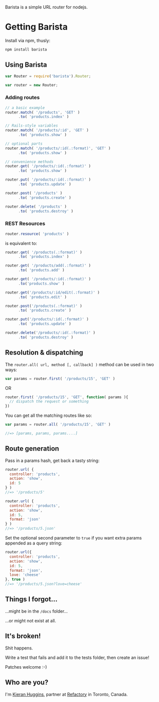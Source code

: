 Barista is a simple URL router for nodejs.

Getting Barista
===============

Install via npm, thusly:

```javascript
npm install barista
```

Using Barista
-------------

```javascript
var Router = require('barista').Router;

var router = new Router;
```


### Adding routes
```javascript
// a basic example
router.match( '/products', 'GET' )
      .to( 'products.index' )

// Rails-style variables
router.match( '/products/:id', 'GET' )
      .to( 'products.show' )

// optional parts
router.match( '/products/:id(.:format)', 'GET' )
      .to( 'products.show' )

// convenience methods
router.get( '/products/:id(.:format)' )
      .to( 'products.show' )

router.put( '/products/:id(.:format)' )
      .to( 'products.update' )

router.post( '/products' )
      .to( 'products.create' )

router.delete( '/products' )
      .to( 'products.destroy' )
```
### REST Resources

```javascript
router.resource( 'products' )
```

is equivalent to:

```javascript
router.get( '/products(.:format)' )
      .to( 'products.index' )

router.get( '/products/add(.:format)' )
      .to( 'products.add' )

router.get( '/products/:id(.:format)' )
      .to('products.show' )

router.get('/products/:id/edit(.:format)' )
      .to( 'products.edit' )

router.post('/products(.:format)' )
      .to( 'products.create' )

router.put('/products/:id(.:format)' )
      .to( 'products.update' )

router.delete('/products/:id(.:format)' )
      .to( 'products.destroy' )
```

Resolution & dispatching
------------------------

The `router.all( url, method [, callback] )` method can be used in two ways:

```javascript
var params = router.first( '/products/15', 'GET' )
```
OR
```javascript
router.first( '/products/15', 'GET', function( params ){
  // dispatch the request or something
})
```

You can get all the matching routes like so:
```javascript
var params = router.all( '/products/15', 'GET' )

//=> [params, params, params....]
```

Route generation
----------------

Pass in a params hash, get back a tasty string:
```javascript
router.url( {
  controller: 'products',
  action: 'show',
  id: 5
} )
//=> '/products/5'

router.url( {
  controller: 'products',
  action: 'show',
  id: 5,
  format: 'json'
} )
//=> '/products/5.json'
```
Set the optional second parameter to `true` if you want
extra params appended as a query string:
```javascript
router.url({
  controller: 'products',
  action: 'show',
  id: 5,
  format: 'json',
  love: 'cheese'
}, true )
//=> '/products/5.json?love=cheese'
```

Things I forgot...
------------------
...might be in the `/docs` folder...

...or might not exist at all.


It's broken!
------------
Shit happens.

Write a test that fails and add it to the tests folder,
then create an issue!

Patches welcome :-)


Who are you?
------------
I'm [Kieran Huggins](mailto:kieran@refactory.ca), partner at [Refactory](http://refactory.ca) in Toronto, Canada.